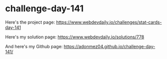 # challenge-day-141

Here's the project page:
https://www.webdevdaily.io/challenges/stat-cards-day-141

Here's my solution page:
https://www.webdevdaily.io/solutions/778

And here's my Github page:
https://adonmez04.github.io/challenge-day-141/